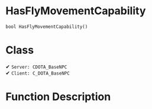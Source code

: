 # HasFlyMovementCapability
```
bool HasFlyMovementCapability()
```
# Class
✔ `Server: CDOTA_BaseNPC`  
✔ `Client: C_DOTA_BaseNPC`  

# Function Description

